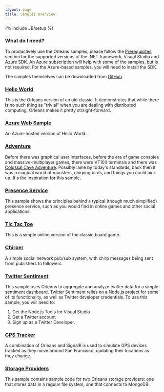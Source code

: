 ```yaml
---
layout: page
title: Samples Overview
---
```

{% include JB/setup %}

### What do I need?
To productively use the Orleans samples, please follow the [Prerequisites](/Prerequisites.md) section for the supported versions of the .NET framework, Visual Studio and Azure SDK.
An Azure subscription will help with some of the samples, but is not required. For the Azure-based samples, you will need to install the SDK.

The samples themselves can be downloaded from [GitHub](https://github.com/dotnet/orleans/tree/master/Samples).


### [Hello World](Hello-World)

This is the Orleans version of an old classic. It demonstrates that while there is no such thing as "trivial" when you are dealing with distributed computing, Orleans makes it pretty straight-forward.

### [Azure Web Sample](Azure-Web-Sample)

An Azure-hosted version of Hello World.

### [Adventure](Adventure)

Before there was graphical user interfaces, before the era of game consoles and massive-multiplayer games, there were VT100 terminals and there was [Colossal Cave Adventure](http://en.wikipedia.org/wiki/Colossal_Cave_Adventure). Possibly lame by today's standards, back then it was a magical world of monsters, chirping birds, and things you could pick up. It's the inspiration for this sample.

### [Presence Service](Presence-Service)

This sample shows the principles behind a typical (though much simplified) presence service, such as you would find in online games and other social applications.

### [Tic Tac Toe](Tic-Tac-Toe)

This is a simple online version of the classic board game.

### [Chirper](Chirper)

A simple social network pub/sub system, with chirp messages being sent from publishers to followers.

### [Twitter Sentiment](Twitter-Sentiment)

This sample uses Orleans to aggregate and analyze twitter data for a simple sentiment dashboard.
Twitter Sentiment relies on a Node.js project for some of its functionality, as well as Twitter developer credentials. To use this sample, you will need to:

1. Get the Node.js Tools for Visual Studio 
2. Get a Twitter account 
3. Sign up as a Twitter Developer. 

### [GPS Tracker](GPS-Tracker)

A combination of Orleans and SignalR is used to simulate GPS devices tracked as they move around San Francisco, updating their locations as they change.

### [Storage Providers](Storage-Providers)

This sample contains sample code for two Orleans storage providers: one that stores data in a regular file system, one that connects to MongoDB.


